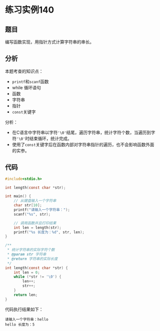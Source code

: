 # 练习实例140

## 题目

编写函数实现，用指针方式计算字符串的串长。


## 分析

本题考查的知识点：
- `printf`和`scanf`函数
- while 循环语句
- 函数
- 字符串
- 指针
- `const`关键字

分析：
- 在C语言中字符串以字符`'\0'`结尾，遍历字符串，统计字符个数，当遍历到字符`'\0'`时结束循环，统计完成。
- 使用了`const`关键字后在函数内部对字符串指针的遍历，也不会影响函数外面的实参。

## 代码

```c
#include<stdio.h>

int length(const char *str);

int main() {
    // 从键盘输入一个字符串
    char str[10];
    printf("请输入一个字符串：");
    scanf("%s", str);

    // 调用函数并且打印结果
    int len = length(str);
    printf("%s 长度为：%d", str, len);
}

/**
 * 统计字符串的实际字符个数
 * @param str 字符串
 * @return 字符串的实际长度
 */
int length(const char *str) {
    int len = 0;
    while (*str != '\0') {
        len++;
        str++;
    }
    return len;
}
```

代码执行结果如下：

```text
请输入一个字符串：hello
hello 长度为：5
```